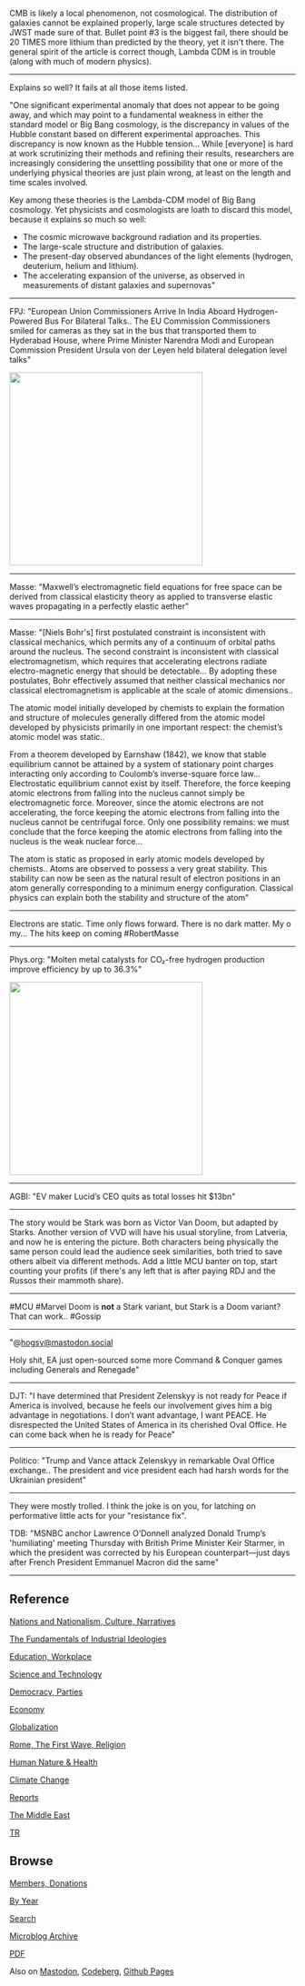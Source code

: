
CMB is likely a local phenomenon, not cosmological. The distribution
of galaxies cannot be explained properly, large scale structures
detected by JWST made sure of that. Bullet point \#3 is the biggest
fail, there should be 20 TIMES more lithium than predicted by the
theory, yet it isn't there. The general spirit of the article is
correct though, Lambda CDM is in trouble (along with much of modern
physics).

---

Explains so well? It fails at all those items listed. 

"One significant experimental anomaly that does not appear to be going
away, and which may point to a fundamental weakness in either the
standard model or Big Bang cosmology, is the discrepancy in values of
the Hubble constant based on different experimental approaches. This
discrepancy is now known as the Hubble tension...  While [everyone] is
hard at work scrutinizing their methods and refining their results,
researchers are increasingly considering the unsettling possibility
that one or more of the underlying physical theories are just plain
wrong, at least on the length and time scales involved.

Key among these theories is the Lambda-CDM model of Big Bang
cosmology. Yet physicists and cosmologists are loath to discard this
model, because it explains so much so well:

- The cosmic microwave background radiation and its properties.
- The large-scale structure and distribution of galaxies.
- The present-day observed abundances of the light elements (hydrogen,
  deuterium, helium and lithium).
- The accelerating expansion of the universe, as observed in
  measurements of distant galaxies and supernovas"


---

FPJ: "European Union Commissioners Arrive In India Aboard
Hydrogen-Powered Bus For Bilateral Talks.. The EU Commission
Commissioners smiled for cameras as they sat in the bus that
transported them to Hyderabad House, where Prime Minister Narendra
Modi and European Commission President Ursula von der Leyen held
bilateral delegation level talks"

<img width='340' src='https://media.assettype.com/freepressjournal/2025-02-28/uamkh64u/Untitled-design-2025-02-28T152430.413.jpg?width=1200'/>

---

Masse: "Maxwell’s electromagnetic field equations for free space can
be derived from classical elasticity theory as applied to transverse
elastic waves propagating in a perfectly elastic aether"

---

Masse: "[Niels Bohr's] first postulated constraint is inconsistent
with classical mechanics, which permits any of a continuum of orbital
paths around the nucleus. The second constraint is inconsistent with
classical electromagnetism, which requires that accelerating electrons
radiate electro-magnetic energy that should be detectable... By
adopting these postulates, Bohr effectively assumed that neither
classical mechanics nor classical electromagnetism is applicable at
the scale of atomic dimensions..

The atomic model initially developed by chemists to explain the
formation and structure of molecules generally differed from the
atomic model developed by physicists primarily in one important
respect: the chemist’s atomic model was static..

From a theorem developed by Earnshaw (1842), we know that stable
equilibrium cannot be attained by a system of stationary point charges
interacting only according to Coulomb’s inverse-square force law...
Electrostatic equilibrium cannot exist by itself. Therefore, the force
keeping atomic electrons from falling into the nucleus cannot simply
be electromagnetic force. Moreover, since the atomic electrons are not
accelerating, the force keeping the atomic electrons from falling into
the nucleus cannot be centrifugal force. Only one possibility remains:
we must conclude that the force keeping the atomic electrons from
falling into the nucleus is the weak nuclear force...

The atom is static as proposed in early atomic models developed by
chemists.. Atoms are observed to possess a very great stability. This
stability can now be seen as the natural result of electron positions
in an atom generally corresponding to a minimum energy
configuration. Classical physics can explain both the stability and
structure of the atom"

---

Electrons are static. Time only flows forward. There is no dark
matter. My o my... The hits keep on coming \#RobertMasse

---

Phys.org: "Molten metal catalysts for CO₂-free hydrogen production
improve efficiency by up to 36.3%"

<img width='340' src='https://scx1.b-cdn.net/csz/news/800a/2025/novel-molten-metal-cat.jpg'/>

---

AGBI: "EV maker Lucid’s CEO quits as total losses hit $13bn"

---

The story would be Stark was born as Victor Van Doom, but adapted by
Starks. Another version of VVD will have his usual storyline, from
Latveria, and now he is entering the picture. Both characters being
physically the same person could lead the audience seek similarities,
both tried to save others albeit via different methods. Add a little
MCU banter on top, start counting your profits (if there's any left
that is after paying RDJ and the Russos their mammoth share).

---

\#MCU \#Marvel Doom is **not** a Stark variant, but Stark is a Doom
variant? That can work.. \#Gossip

---

"@hogsy@mastodon.social

Holy shit, EA just open-sourced some more Command & Conquer games
including Generals and Renegade"

---

DJT: "I have determined that President Zelenskyy is not ready for
Peace if America is involved, because he feels our involvement gives
him a big advantage in negotiations. I don’t want advantage, I want
PEACE. He disrespected the United States of America in its cherished
Oval Office. He can come back when he is ready for Peace"

---

Politico: "Trump and Vance attack Zelenskyy in remarkable Oval Office
exchange.. The president and vice president each had harsh words for
the Ukrainian president"

---

They were mostly trolled. I think the joke is on you, for latching on
performative little acts for your "resistance fix".

TDB: "MSNBC anchor Lawrence O’Donnell analyzed Donald Trump’s
'humiliating' meeting Thursday with British Prime Minister Keir
Starmer, in which the president was corrected by his European
counterpart—just days after French President Emmanuel Macron did the
same"

---

## Reference

[Nations and Nationalism, Culture, Narratives](0119/2013/02/nations-and-nationalism.html)

[The Fundamentals of Industrial Ideologies](0119/2011/04/fundamentals-of-industrial-ideologies.html)

[Education, Workplace](0119/2017/09/education-workplace.html)

[Science and Technology](0119/2018/09/science-technology.html)

[Democracy, Parties](0119/2016/11/democracy.html)

[Economy](2021/01/economy.html)

[Globalization](0119/2018/09/globalization.html)

[Rome, The First Wave, Religion](0119/2017/12/rome.html)

[Human Nature & Health](2020/07/human-nature.html)

[Climate Change](2022/01/climate.html)

[Reports](2021/01/reports.html)

[The Middle East](0119/2019/07/middleeast.html)

[TR](../tr/index.html)

## Browse

[Members, Donations](2022/08/members.html)

[By Year](years.html)

[Search](https://muratk5n.github.io/thirdwave/en/search.html)

[Microblog Archive](mbl/index.html)

[PDF](https://www.dropbox.com/scl/fi/8kl0sla1booo83zeb28dn/tw-all.pdf?rlkey=p9r319p8jbzak5du3dasju05y&st=28wknfsp&raw=1)

Also on 
[Mastodon](https://fosstodon.org/@muratk5n),
[Codeberg](https://muratk5n.codeberg.page/en/),
[Github Pages](https://muratk5n.github.io/thirdwave/en/)
